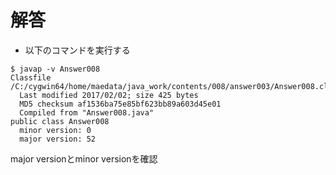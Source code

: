 # 解答
* 以下のコマンドを実行する
```
$ javap -v Answer008
Classfile /C:/cygwin64/home/maedata/java_work/contents/008/answer003/Answer008.class
  Last modified 2017/02/02; size 425 bytes
  MD5 checksum af1536ba75e85bf623bb89a603d45e01
  Compiled from "Answer008.java"
public class Answer008
  minor version: 0
  major version: 52
```
major versionとminor versionを確認
